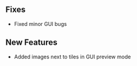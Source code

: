 ## Fixes

- Fixed minor GUI bugs

## New Features

- Added images next to tiles in GUI preview mode
